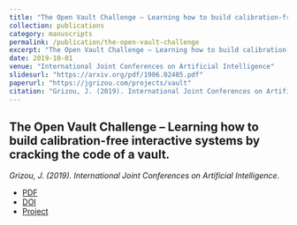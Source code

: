 ```yaml
---
title: "The Open Vault Challenge – Learning how to build calibration-free interactive systems by cracking the code of a vault."
collection: publications
category: manuscripts
permalink: /publication/the-open-vault-challenge
excerpt: "The Open Vault Challenge – Learning how to build calibration-free interactive systems by cracking the code of a vault."
date: 2019-10-01
venue: "International Joint Conferences on Artificial Intelligence"
slidesurl: "https://arxiv.org/pdf/1906.02485.pdf"
paperurl: "https://jgrizou.com/projects/vault"
citation: "Grizou, J. (2019). International Joint Conferences on Artificial Intelligence."
---
```


## The Open Vault Challenge – Learning how to build calibration-free interactive systems by cracking the code of a vault.  
*Grizou, J. (2019). International Joint Conferences on Artificial Intelligence.*

- [PDF](https://arxiv.org/pdf/1906.02485.pdf)  
- [DOI](https://doi.org/10.24963/ijcai.2019/942)  
- [Project](https://jgrizou.com/projects/vault)
